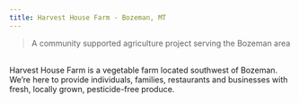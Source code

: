 ```yaml
---
title: Harvest House Farm - Bozeman, MT
---
```


> A community supported agriculture project serving the Bozeman area

<br/>
Harvest House Farm is a vegetable farm located southwest of Bozeman. We’re here to provide individuals, families, restaurants and businesses with fresh, locally grown, pesticide-free produce. 
